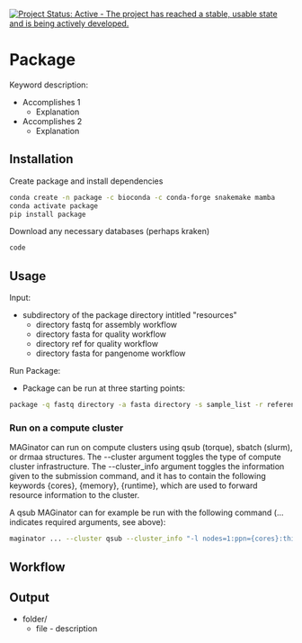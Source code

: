 [![Project Status: Active - The project has reached a stable, usable state and is being actively developed.](http://www.repostatus.org/badges/latest/active.svg)](http://www.repostatus.org/#active)

# Package

Keyword description: 

* Accomplishes 1
    * Explanation
* Accomplishes 2
    * Explanation

## Installation

Create package and install dependencies 

```sh
conda create -n package -c bioconda -c conda-forge snakemake mamba
conda activate package
pip install package
```

Download any necessary databases (perhaps kraken)
```sh
code
```

## Usage

Input: 

* subdirectory of the package directory intitled "resources"
    * directory fastq for assembly workflow
    * directory fasta for quality workflow
    * directory ref for quality workflow
    * directory fasta for pangenome workflow 

Run Package:

* Package can be run at three starting points: 

```sh
package -q fastq directory -a fasta directory -s sample_list -r reference file with path -o output directory "
```


### Run on a compute cluster
MAGinator can run on compute clusters using qsub (torque), sbatch (slurm), or drmaa structures. The --cluster argument toggles the type of compute cluster infrastructure. The --cluster_info argument toggles the information given to the submission command, and it has to contain the following keywords {cores}, {memory}, {runtime}, which are used to forward resource information to the cluster.

A qsub MAGinator can for example be run with the following command (... indicates required arguments, see above):
```sh
maginator ... --cluster qsub --cluster_info "-l nodes=1:ppn={cores}:thinnode,mem={memory}gb,walltime={runtime}"
```

## Workflow


## Output

* folder/
    * file - description
    
